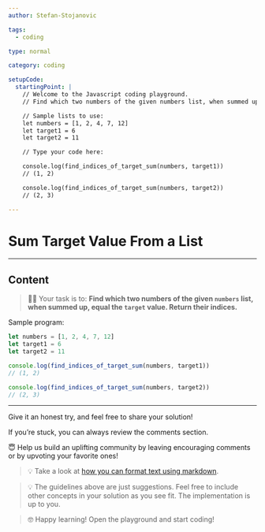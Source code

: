 ```yaml
---
author: Stefan-Stojanovic

tags:
  - coding

type: normal

category: coding

setupCode:
  startingPoint: |
    // Welcome to the Javascript coding playground.
    // Find which two numbers of the given numbers list, when summed up, equal the target value. Return their indices.

    // Sample lists to use:
    let numbers = [1, 2, 4, 7, 12]
    let target1 = 6
    let target2 = 11

    // Type your code here:

    console.log(find_indices_of_target_sum(numbers, target1))  
    // (1, 2)

    console.log(find_indices_of_target_sum(numbers, target2))  
    // (2, 3)

---
```


# Sum Target Value From a List

---

## Content

> 👩‍💻 Your task is to: **Find which two numbers of the given `numbers` list, when summed up, equal the `target` value. Return their indices.**

Sample program:
```javascript
let numbers = [1, 2, 4, 7, 12]
let target1 = 6
let target2 = 11

console.log(find_indices_of_target_sum(numbers, target1))  
// (1, 2)

console.log(find_indices_of_target_sum(numbers, target2))  
// (2, 3)
```

---

Give it an honest try, and feel free to share your solution!

If you’re stuck, you can always review the comments section.

😇 Help us build an uplifting community by leaving encouraging comments or by upvoting your favorite ones!

> 💡 Take a look at [how you can format text using markdown](https://www.enki.com/glossary/general/markdown-formatting).

> 💡 The guidelines above are just suggestions. Feel free to include other concepts in your solution as you see fit. The implementation is up to you.

> 🤓 Happy learning! Open the playground and start coding!
